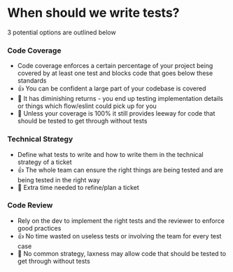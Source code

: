 # When should we write tests?

3 potential options are outlined below

### Code Coverage

- Code coverage enforces a certain percentage of your project being covered by at least one test and blocks code that goes below these standards
- 👍 You can be confident a large part of your codebase 
is covered
- 🚫 It has diminishing returns - you end up testing implementation details or things which flow/eslint could pick up for you
- 🚫 Unless your coverage is 100% it still provides leeway for code that should be tested to get through without tests

### Technical Strategy

- Define what tests to write and how to write them in the technical strategy of a ticket
- 👍 The whole team can ensure the right things are being tested and are being tested in the right way
- 🚫 Extra time needed to refine/plan a ticket

### Code Review

- Rely on the dev to implement the right tests and the reviewer to enforce good practices
- 👍 No time wasted on useless tests or involving the team for every test case
- 🚫 No common strategy, laxness may allow code that should be tested to get through without tests